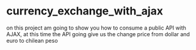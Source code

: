 # currency_exchange_with_ajax
on this project am going to show you how to consume a public API with AJAX, at this time the API going give us the change price from dollar and euro to chilean peso
